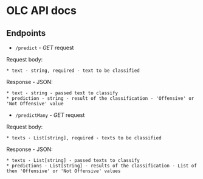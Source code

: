 # OLC API docs

## Endpoints

- ```/predict``` - *GET* request

Request body:

```
* text - string, required - text to be classified
```

Response - JSON:

```
* text - string - passed text to classify
* prediction - string - result of the classification - 'Offensive' or 'Not Offensive' value
```

- ```/predictMany``` - *GET* request

Request body:

```
* texts - List[string], required - texts to be classified
```

Response - JSON:

```
* texts - List[string] - passed texts to classify
* predictions - List[string] - results of the classification - List of then 'Offensive' or 'Not Offensive' values
```